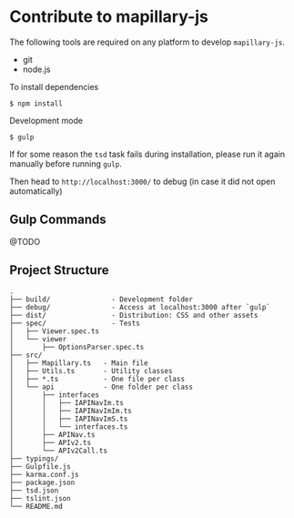 # Contribute to mapillary-js

The following tools are required on any platform to develop `mapillary-js`.

- git
- node.js

To install dependencies

```
$ npm install
```

Development mode

```
$ gulp
```

If for some reason the `tsd` task fails during installation, please run it again manually before running `gulp`.

Then head to `http://localhost:3000/` to debug (in case it did not open automatically)

## Gulp Commands

@TODO

## Project Structure
```
.
├── build/               - Development folder
├── debug/               - Access at localhost:3000 after `gulp`
├── dist/                - Distribution: CSS and other assets
├── spec/                - Tests
│   ├── Viewer.spec.ts
│   └── viewer
│       ├── OptionsParser.spec.ts
├── src/
│   ├── Mapillary.ts   - Main file
│   ├── Utils.ts       - Utility classes
│   ├── *.ts           - One file per class
│   └── api            - One folder per class
│       ├── interfaces
│       │   ├── IAPINavIm.ts
│       │   ├── IAPINavImIm.ts
│       │   ├── IAPINavImS.ts
│       │   └── interfaces.ts
│       ├── APINav.ts
│       ├── APIv2.ts
│       └── APIv2Call.ts
├── typings/
├── Gulpfile.js
├── karma.conf.js
├── package.json
├── tsd.json
├── tslint.json
└── README.md
```

